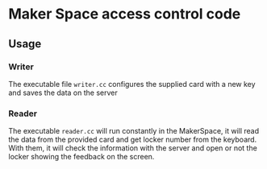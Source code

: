 # Maker Space access control code

## Usage
### Writer
The executable file `writer.cc` configures the supplied card with a new key and saves the data on the server

### Reader
The executable `reader.cc` will run constantly in the MakerSpace, it will read the data from the provided card and get locker number from the keyboard. With them, it will check the information with the server and open or not the locker showing the feedback on the screen.